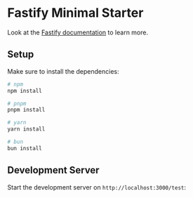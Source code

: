 # Fastify Minimal Starter

Look at the [Fastify documentation](https://fastify.io/docs/latest/) to learn more.

## Setup

Make sure to install the dependencies:

```bash
# npm
npm install

# pnpm
pnpm install

# yarn
yarn install

# bun
bun install
```

## Development Server

Start the development server on `http://localhost:3000/test`:
